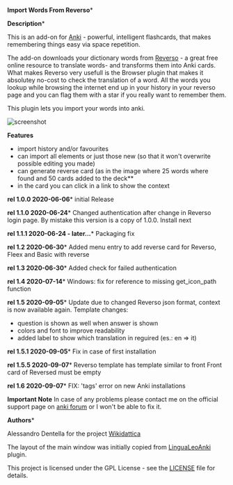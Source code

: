 **Import Words From Reverso***

**Description***

This is an add-on for [Anki][2] - powerful, intelligent flashcards, that makes
remembering things easy via space repetition.

The add-on downloads your dictionary words from [Reverso][3] - a great
free online resource to translate words- and transforms them into Anki cards. 
What makes Reverso very usefull is the Browser plugin that makes it absolutey
no-cost to check the translation of a word. All the words you lookup while
browsing the internet end up in your history in your reverso page and you can
flag them with a star if you really want to remember them.

This plugin lets you import your words into anki.

![screenshot][6]

**Features**

* import history and/or favourites
* can import all elements or just those new (so that it won't overwrite possible
  editing you made)
* can generate reverse card (as in the image where 25 words where found and 50
  cards added to the deck**
* in the card you can click in a link to show the context

**rel 1.0.0 2020-06-06***
initial Release

**rel 1.1.0 2020-06-24***
Changed authentication after change in Reverso login page.
By mistake this version is a copy of 1.0.0. Install next

**rel 1.1.1 2020-06-24 - later...***
Packaging fix

**rel 1.2 2020-06-30***
Added menu entry to add reverse card for Reverso, Fleex and Basic with reverse

**rel 1.3 2020-06-30***
Added check for failed authentication

**rel 1.4 2020-07-14***
Windows: fix for reference to missing get_icon_path function

**rel 1.5 2020-09-05***
Update due to changed Reverso json format, context is now available again.
Template changes:

* question is shown as well when answer is shown
* colors and font to improve readability
* added label to show which translation in reguired (es.: en => it)

**rel 1.5.1 2020-09-05*** Fix in case of first installation

**rel 1.5.5 2020-09-07*** Reverso template has template similar to front
                          Front card of Reversed must be empty

**rel 1.6 2020-09-07*** FIX: 'tags' error on new Anki installations

**Important Note**
In case of any problems please contact me on the official support page on 
[anki forum][8] or I won't be able to fix it.

**Authors***

Alessandro Dentella for the project [Wikidattica][2]

The layout of the main window was initially copied from [LinguaLeoAnki][5] plugin.

This project is licensed under the GPL License - see the [LICENSE][4] file for details. 


[1]: http://www.reverso.net
[2]: https://apps.ankiweb.net/
[3]: https://www.wikidattica.org
[4]: https://www.gnu.org/licenses/gpl-3.0.html
[5]: https://github.com/vi3itor/lingualeoanki
[6]: https://wikidattica.org/media/ck_uploads/2020/06/07/reverso-animated.gif
[7]: https://ankiweb.net/shared/info/2060267742
[8]: https://forums.ankiweb.net/t/reverso-plugin-official-support-thread/3059
